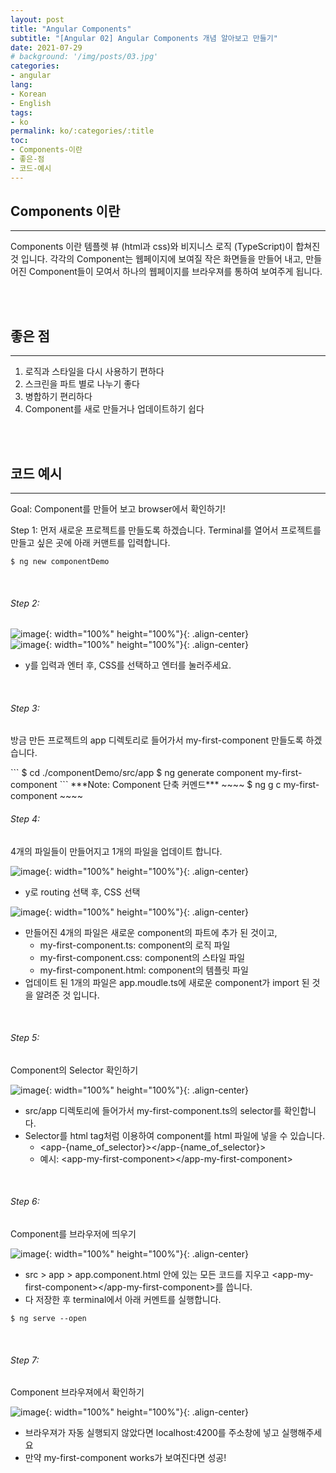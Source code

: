 ```yaml
---
layout: post
title: "Angular Components"
subtitle: "[Angular 02] Angular Components 개념 알아보고 만들기"
date: 2021-07-29
# background: '/img/posts/03.jpg'
categories:
- angular
lang:
- Korean
- English
tags:
- ko
permalink: ko/:categories/:title
toc:
- Components-이란
- 좋은-점
- 코드-예시
---
```


## Components 이란
***
Components 이란 템플렛 뷰 (html과 css)와 비지니스 로직 (TypeScript)이 합쳐진 것 입니다. 각각의 Component는 웹페이지에 보여질 작은 화면들을 만들어 내고, 만들어진 Component들이 모여서 하나의 웹페이지를 브라우져를 통하여 보여주게 됩니다. 

<!-- 예시로 아마존 웹사이트를 보도록 하겠습니다. 아마 아마존이 Angular를 사용하지는 않겠지만 좋은 Component 예시라서 아마존 웹사이트로 보여드립니다.   -->
<br>
<br>

## 좋은 점
***
1. 로직과 스타일을 다시 사용하기 편하다  
2. 스크린을 파트 별로 나누기 좋다  
3. 병합하기 편리하다  
4. Component를 새로 만들거나 업데이트하기 쉽다  
<br>
<br>

## 코드 예시
***
Goal: Component를 만들어 보고 browser에서 확인하기!
<br>

Step 1: 먼저 새로운 프로젝트를 만들도록 하겠습니다. Terminal를 열어서 프로젝트를 만들고 싶은 곳에 아래 커맨트를 입력합니다.  
~~~~
$ ng new componentDemo
~~~~
<br>

<h6>Step 2:</h6> 

![image](https://user-images.githubusercontent.com/44415731/127566380-1daac241-b8fd-4998-bebc-8207a12c2080.png){: width="100%" height="100%"}{: .align-center}  
![image](https://user-images.githubusercontent.com/44415731/127567190-afec7ad3-3c57-4cb0-b8e6-de2ca36704a5.png){: width="100%" height="100%"}{: .align-center}  

- y를 입력과 엔터 후, CSS를 선택하고 엔터를 눌러주세요.

<br>

<h6>Step 3:</h6> <p style="margin-top:0px">방금 만든 프로젝트의 app 디렉토리로 들어가서 my-first-component 만들도록 하겠습니다.</p>  
```
$ cd ./componentDemo/src/app
$ ng generate component my-first-component
```
***Note: Component 단축 커멘드***
~~~~
$ ng g c my-first-component
~~~~
<br>

<h6>Step 4:</h6> 4개의 파일들이 만들어지고 1개의 파일을 업데이트 합니다.

![image](https://user-images.githubusercontent.com/44415731/127567976-706cb96f-89b6-4577-b6f1-7eec5859c333.png){: width="100%" height="100%"}{: .align-center}  
- y로 routing 선택 후, CSS 선택

![image](https://user-images.githubusercontent.com/44415731/127569468-d28cc7e1-c714-4dbc-a342-b79379f31957.png){: width="100%" height="100%"}{: .align-center}  
- 만들어진 4개의 파일은 새로운 component의 파트에 추가 된 것이고,
  - my-first-component.ts: component의 로직 파일
  - my-first-component.css: component의 스타일 파일
  - my-first-component.html: component의 템플릿 파일 
- 업데이트 된 1개의 파일은 app.moudle.ts에 새로운 component가 import 된 것을 알려준 것 입니다.
<br>

<h6>Step 5:</h6> Component의 Selector 확인하기

![image](https://user-images.githubusercontent.com/44415731/127720479-d6979ab2-e811-49db-a312-88016b660d95.png){: width="100%" height="100%"}{: .align-center} 
- src/app 디렉토리에 들어가서 my-first-component.ts의 selector를 확인합니다.
- Selector를 html tag처럼 이용하여 component를 html 파일에 넣을 수 있습니다.
  - \<app-{name_of_selector}>\</app-{name_of_selector}>
  - 예시: \<app-my-first-component>\</app-my-first-component>
<br>

<h6>Step 6:</h6> Component를 브라우저에 띄우기

![image](https://user-images.githubusercontent.com/44415731/127720983-6e117662-1115-483d-875b-185731f0a402.png){: width="100%" height="100%"}{: .align-center}  
- src > app > app.component.html 안에 있는 모든 코드를 지우고 \<app-my-first-component>\</app-my-first-component>를 씁니다.
- 다 저장한 후 terminal에서 아래 커멘트를 실행합니다.
~~~~
$ ng serve --open
~~~~
<br>

<h6>Step 7:</h6> Component 브라우져에서 확인하기

![image](https://user-images.githubusercontent.com/44415731/127721185-fd754c12-f5a2-4f30-992a-3c420f4deffc.png){: width="100%" height="100%"}{: .align-center}  
- 브라우져가 자동 실행되지 않았다면 localhost:4200를 주소창에 넣고 실행해주세요
- 만약 my-first-component works가 보여진다면 성공!
